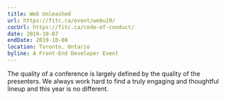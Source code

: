 ```yaml
---
title: Web Unleashed
url: https://fitc.ca/event/webu19/
cocUrl: https://fitc.ca/code-of-conduct/
date: 2019-10-07
endDate: 2019-10-08
location: Toronto, Ontario
byline: A Front-End Developer Event
---
```


The quality of a conference is largely defined by the quality of the presenters. We always work hard to find a truly engaging and thoughtful lineup and this year is no different.

